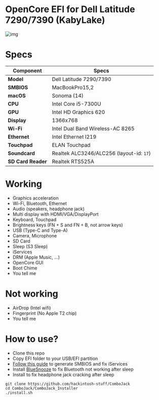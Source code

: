 # OpenCore EFI for Dell Latitude 7290/7390 (KabyLake)
![img](https://i.imgur.com/wiWFtLQ.png)

# Specs
| Component          | Specs                                    |
| ------------------ | ---------------------------------------- |
| **Model**          | Dell Latitude 7290/7390                  |
| **SMBIOS**         | MacBookPro15,2                           |
| **macOS**          | Sonoma (14)      	                    	|
| **CPU**            | Intel Core i5-7300U                      |
| **GPU**            | Intel HD Graphics 620                    |
| **Display**        | 1366x768                                 |
| **Wi-Fi**          | Intel Dual Band Wireless-AC 8265         |
| **Ethernet**       | Intel Ethernet I219                      |
| **Touchpad**       | ELAN Touchpad                            |
| **Soundcard**      | Realtek ALC3246/ALC256 (layout-id: `17`) |
| **SD Card Reader** | Realtek RTS525A                          |

# Working
- Graphics acceleration
- Wi-Fi, Bluetooth, Ethernet
- Audio (speakers, headphone jack)
- Multi display with HDMI/VGA/DisplayPort
- Keyboard, Touchpad
- Brightness keys (FN + S and FN + B, not arrow keys)
- USB (Type-C and Type-A)
- Camera, Microphone
- SD Card
- Sleep (S3 Sleep)
- iServices
- DRM (Apple Music, ...)
- OpenCore GUI
- Boot Chime
- You tell me

# Not working
- AirDrop (Intel wifi)
- Fingerprint (No Apple T2 chip)
- You tell me

# How to use?
- Clone this repo
- Copy EFI folder to your USB/EFI partition
- [Follow this guide](https://dortania.github.io/OpenCore-Post-Install/universal/iservices.html) to generate SMBIOS and fix iServices
- Install [BlueSnooze](https://github.com/odlp/bluesnooze) to fix Bluetooth not working after sleep
- Install []() to fix headphone jack cracking after sleep
```
git clone https://github.com/hackintosh-stuff/ComboJack
cd ComboJack/ComboJack_Installer
./install.sh
